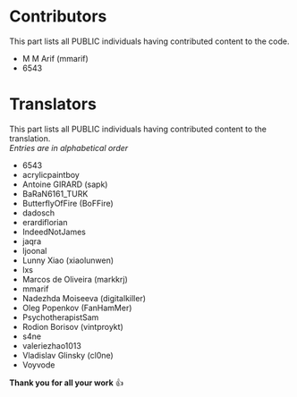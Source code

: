 # Contributors
This part lists all PUBLIC individuals having contributed content to the code.

 * M M Arif (mmarif)
 * 6543

# Translators
This part lists all PUBLIC individuals having contributed content to the translation.  
*Entries are in alphabetical order*

 * 6543
 * acrylicpaintboy
 * Antoine GIRARD (sapk)
 * BaRaN6161_TURK
 * ButterflyOfFire (BoFFire)
 * dadosch
 * erardiflorian
 * IndeedNotJames
 * jaqra
 * ljoonal
 * Lunny Xiao (xiaolunwen)
 * lxs
 * Marcos de Oliveira (markkrj)
 * mmarif
 * Nadezhda Moiseeva (digitalkiller)
 * Oleg Popenkov (FanHamMer)
 * PsychotherapistSam
 * Rodion Borisov (vintproykt)
 * s4ne
 * valeriezhao1013
 * Vladislav Glinsky (cl0ne)
 * Voyvode

**Thank you for all your work** :+1:
